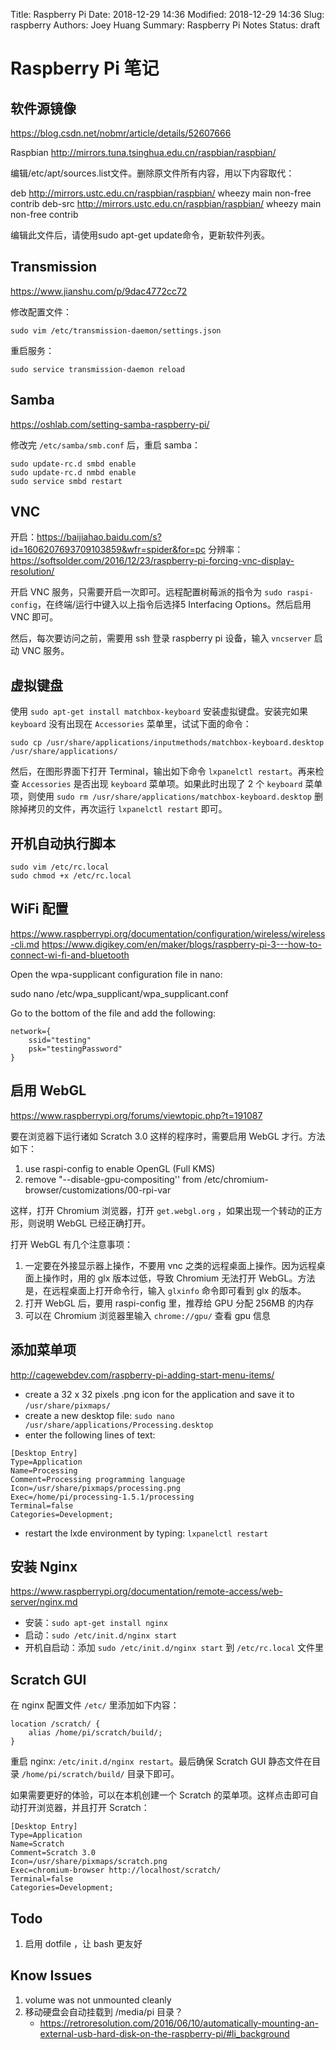 Title: Raspberry Pi
Date: 2018-12-29 14:36
Modified: 2018-12-29 14:36
Slug: raspberry
Authors: Joey Huang
Summary: Raspberry Pi Notes
Status: draft

# Raspberry Pi 笔记

## 软件源镜像

https://blog.csdn.net/nobmr/article/details/52607666

Raspbian http://mirrors.tuna.tsinghua.edu.cn/raspbian/raspbian/

编辑/etc/apt/sources.list文件。删除原文件所有内容，用以下内容取代：

deb http://mirrors.ustc.edu.cn/raspbian/raspbian/ wheezy main non-free contrib
deb-src http://mirrors.ustc.edu.cn/raspbian/raspbian/ wheezy main non-free contrib

编辑此文件后，请使用sudo apt-get update命令，更新软件列表。

## Transmission

https://www.jianshu.com/p/9dac4772cc72

修改配置文件：

```
sudo vim /etc/transmission-daemon/settings.json
```

重启服务：

```
sudo service transmission-daemon reload
```

## Samba

https://oshlab.com/setting-samba-raspberry-pi/

修改完 `/etc/samba/smb.conf` 后，重启 samba：

```
sudo update-rc.d smbd enable
sudo update-rc.d nmbd enable
sudo service smbd restart
```

## VNC

开启：https://baijiahao.baidu.com/s?id=1606207693709103859&wfr=spider&for=pc
分辨率：https://softsolder.com/2016/12/23/raspberry-pi-forcing-vnc-display-resolution/

开启 VNC 服务，只需要开启一次即可。远程配置树莓派的指令为 `sudo raspi-config`，在终端/运行中键入以上指令后选择5 Interfacing Options。然后启用 VNC 即可。

然后，每次要访问之前，需要用 ssh 登录 raspberry pi 设备，输入 `vncserver` 启动 VNC 服务。

## 虚拟键盘

使用 `sudo apt-get install matchbox-keyboard` 安装虚拟键盘。安装完如果 `keyboard` 没有出现在 `Accessories` 菜单里，试试下面的命令：

`sudo cp /usr/share/applications/inputmethods/matchbox-keyboard.desktop /usr/share/applications/`

然后，在图形界面下打开 Terminal，输出如下命令 `lxpanelctl restart`。再来检查 `Accessories` 是否出现 `keyboard` 菜单项。如果此时出现了 2 个 `keyboard` 菜单项，则使用 `sudo rm /usr/share/applications/matchbox-keyboard.desktop` 删除掉拷贝的文件，再次运行 `lxpanelctl restart` 即可。

## 开机自动执行脚本

```
sudo vim /etc/rc.local
sudo chmod +x /etc/rc.local
```

## WiFi 配置

https://www.raspberrypi.org/documentation/configuration/wireless/wireless-cli.md
https://www.digikey.com/en/maker/blogs/raspberry-pi-3---how-to-connect-wi-fi-and-bluetooth

Open the wpa-supplicant configuration file in nano:

sudo nano /etc/wpa_supplicant/wpa_supplicant.conf

Go to the bottom of the file and add the following:

```
network={
    ssid="testing"
    psk="testingPassword"
}
```

## 启用 WebGL

https://www.raspberrypi.org/forums/viewtopic.php?t=191087

要在浏览器下运行诸如 Scratch 3.0 这样的程序时，需要启用 WebGL 才行。方法如下：

1. use raspi-config to enable OpenGL (Full KMS)
2. remove "--disable-gpu-compositing'' from /etc/chromium-browser/customizations/00-rpi-var

这样，打开 Chromium 浏览器，打开 `get.webgl.org` ，如果出现一个转动的正方形，则说明 WebGL 已经正确打开。

打开 WebGL 有几个注意事项：

1. 一定要在外接显示器上操作，不要用 vnc 之类的远程桌面上操作。因为远程桌面上操作时，用的 glx 版本过低，导致 Chromium 无法打开 WebGL。方法是，在远程桌面上打开命令行，输入 `glxinfo` 命令即可看到 glx 的版本。
2. 打开 WebGL 后，要用 raspi-config 里，推荐给 GPU 分配 256MB 的内存
3. 可以在 Chromium 浏览器里输入 `chrome://gpu/` 查看 gpu 信息

## 添加菜单项

http://cagewebdev.com/raspberry-pi-adding-start-menu-items/

* create a 32 x 32 pixels .png icon for the application and save it to `/usr/share/pixmaps/`
* create a new desktop file: `sudo nano /usr/share/applications/Processing.desktop`
* enter the following lines of text:

```
[Desktop Entry]
Type=Application
Name=Processing
Comment=Processing programming language
Icon=/usr/share/pixmaps/processing.png
Exec=/home/pi/processing-1.5.1/processing
Terminal=false
Categories=Development;
```

* restart the lxde environment by typing: `lxpanelctl restart`

## 安装 Nginx

https://www.raspberrypi.org/documentation/remote-access/web-server/nginx.md

* 安装：`sudo apt-get install nginx`
* 启动：`sudo /etc/init.d/nginx start`
* 开机自启动：添加 `sudo /etc/init.d/nginx start` 到 `/etc/rc.local` 文件里

## Scratch GUI

在 nginx 配置文件 `/etc/` 里添加如下内容：

```
location /scratch/ {
    alias /home/pi/scratch/build/;
}
```

重启 nginx: `/etc/init.d/nginx restart`。最后确保 Scratch GUI 静态文件在目录 `/home/pi/scratch/build/` 目录下即可。

如果需要更好的体验，可以在本机创建一个 Scratch 的菜单项。这样点击即可自动打开浏览器，并且打开 Scratch：

```
[Desktop Entry]
Type=Application
Name=Scratch
Comment=Scratch 3.0
Icon=/usr/share/pixmaps/scratch.png
Exec=chromium-browser http://localhost/scratch/
Terminal=false
Categories=Development;
```


## Todo

1. 启用 dotfile ，让 bash 更友好


## Know Issues

1. volume was not unmounted cleanly
2. 移动硬盘会自动挂载到 /media/pi 目录？
    * https://retroresolution.com/2016/06/10/automatically-mounting-an-external-usb-hard-disk-on-the-raspberry-pi/#li_background

